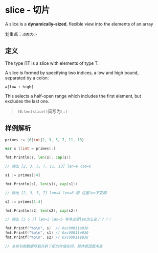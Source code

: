 # slice - 切片

A slice is a **dynamically-sized**, flexible view into the elements of an array

划重点：`动态大小`

## 定义

The type []T is a slice with elements of type T.

A slice is formed by specifying two indices, a low and high bound, separated by a colon:

`a[low : high]`

This selects a half-open range which includes the first element, but excludes the last one.

> `[0:len(slice)]`简写为`[:]`

## 样例解析

```go
primes := [6]int{2, 3, 5, 7, 11, 13}

var s []int = primes[:]

fmt.Println(s, len(s), cap(s))

// 输出 [2, 3, 5, 7, 11, 13] len=6 cap=6

s1 := primes[:4]

fmt.Println(s1, len(s1), cap(s1))

// 输出 [2, 3, 5, 7] len=4 len=6 哦 这里len不变啊

s2 := primes[1:4]

fmt.Println(s2, len(s2), cap(s2))

// 输出 [3 5 7] len=3 len=5 等等这里len怎么变了？？？

fmt.Printf("%p\n", s)  // 0xc00011e030
fmt.Printf("%p\n", s1) // 0xc00011e030
fmt.Printf("%p\n", s2) // 0xc00011e038

// 从前切割数据导致开辟了新的存储空间，具体原因暂未查

```
